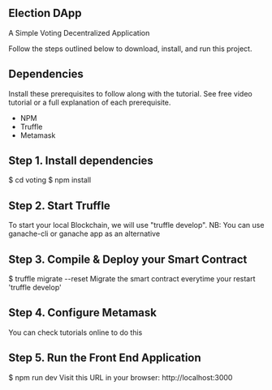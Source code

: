 ## Election DApp

A Simple Voting Decentralized Application

Follow the steps outlined below to download, install, and run this project.

## Dependencies

Install these prerequisites to follow along with the tutorial. See free video tutorial or a full explanation of each prerequisite.

* NPM
* Truffle
* Metamask


## Step 1. Install dependencies

$ cd voting
$ npm install

## Step 2. Start Truffle

To start your local Blockchain, we will use "truffle develop". NB: You can use ganache-cli or ganache app as an alternative

## Step 3. Compile & Deploy your Smart Contract

$ truffle migrate --reset Migrate the smart contract everytime your restart 'truffle develop'

## Step 4. Configure Metamask

You can check tutorials online to do this

## Step 5. Run the Front End Application

$ npm run dev Visit this URL in your browser: http://localhost:3000
